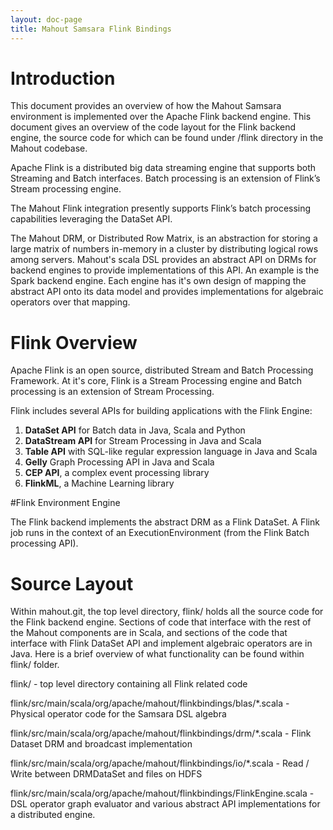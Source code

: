 ```yaml
---
layout: doc-page
title: Mahout Samsara Flink Bindings
---
```

# Introduction

This document provides an overview of how the Mahout Samsara environment is implemented over the Apache Flink backend engine. This document gives an overview of the code layout for the Flink backend engine, the source code for which can be found under /flink directory in the Mahout codebase.

Apache Flink is a distributed big data streaming engine that supports both Streaming and Batch interfaces. Batch processing is an extension of Flink’s Stream processing engine.

The Mahout Flink integration presently supports Flink’s batch processing capabilities leveraging the DataSet API.

The Mahout DRM, or Distributed Row Matrix, is an abstraction for storing a large matrix of numbers in-memory in a cluster by distributing logical rows among servers. Mahout's scala DSL provides an abstract API on DRMs for backend engines to provide implementations of this API. An example is the Spark backend engine. Each engine has it's own design of mapping the abstract API onto its data model and provides implementations for algebraic operators over that mapping.

# Flink Overview

Apache Flink is an open source, distributed Stream and Batch Processing Framework. At it's core, Flink is a Stream Processing engine and Batch processing is an extension of Stream Processing. 

Flink includes several APIs for building applications with the Flink Engine:

 <ol>
<li><b>DataSet API</b> for Batch data in Java, Scala and Python</li>
<li><b>DataStream API</b> for Stream Processing in Java and Scala</li>
<li><b>Table API</b> with SQL-like regular expression language in Java and Scala</li>
<li><b>Gelly</b> Graph Processing API in Java and Scala</li>
<li><b>CEP API</b>, a complex event processing library</li>
<li><b>FlinkML</b>, a Machine Learning library</li>
</ol>
#Flink Environment Engine

The Flink backend implements the abstract DRM as a Flink DataSet. A Flink job runs in the context of an ExecutionEnvironment (from the Flink Batch processing API).

# Source Layout

Within mahout.git, the top level directory, flink/ holds all the source code for the Flink backend engine. Sections of code that interface with the rest of the Mahout components are in Scala, and sections of the code that interface with Flink DataSet API and implement algebraic operators are in Java. Here is a brief overview of what functionality can be found within flink/ folder.

flink/ - top level directory containing all Flink related code

flink/src/main/scala/org/apache/mahout/flinkbindings/blas/*.scala - Physical operator code for the Samsara DSL algebra

flink/src/main/scala/org/apache/mahout/flinkbindings/drm/*.scala - Flink Dataset DRM and broadcast implementation

flink/src/main/scala/org/apache/mahout/flinkbindings/io/*.scala - Read / Write between DRMDataSet and files on HDFS

flink/src/main/scala/org/apache/mahout/flinkbindings/FlinkEngine.scala - DSL operator graph evaluator and various abstract API implementations for a distributed engine.



